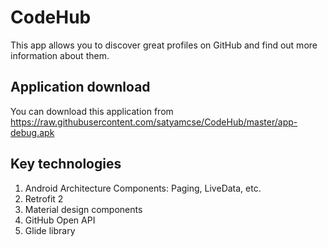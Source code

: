 # CodeHub
This app allows you to discover great profiles on GitHub and find out more information about them.

## Application download
You can download this application from https://raw.githubusercontent.com/satyamcse/CodeHub/master/app-debug.apk 

## Key technologies
1. Android Architecture Components: Paging, LiveData, etc.
2. Retrofit 2
3. Material design components
4. GitHub Open API
5. Glide library
